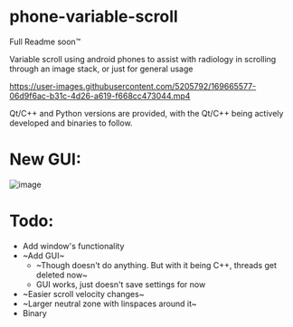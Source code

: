 # phone-variable-scroll

Full Readme soon™

Variable scroll using android phones to assist with radiology in scrolling through an image stack, or just for general usage


https://user-images.githubusercontent.com/5205792/169665577-06d9f6ac-b31c-4d26-a619-f668cc473044.mp4

Qt/C++ and Python versions are provided, with the Qt/C++ being actively developed and binaries to follow.

# New GUI:

![image](https://user-images.githubusercontent.com/5205792/174466936-4274de73-85a1-4f40-9663-e84826df0817.png)


# Todo:

* Add window's functionality
* ~Add GUI~
   * ~Though doesn't do anything. But with it being C++, threads get deleted now~
   * GUI works, just doesn't save settings for now
* ~Easier scroll velocity changes~
* ~Larger neutral zone with linspaces around it~
* Binary
